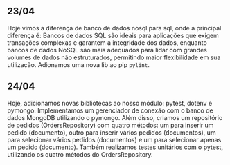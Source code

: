 ## 23/04

Hoje vimos a diferença de banco de dados nosql para sql, onde a principal diferença é: Bancos de dados SQL são ideais para aplicações que exigem transações complexas e garantem a integridade dos dados, enquanto bancos de dados NoSQL são mais adequados para lidar com grandes volumes de dados não estruturados, permitindo maior flexibilidade em sua utilização. Adionamos uma nova lib ao pip `pylint`.


## 24/04

Hoje, adicionamos novas bibliotecas ao nosso módulo: pytest, dotenv e pymongo. Implementamos um gerenciador de conexão com o banco de dados MongoDB utilizando o pymongo. Além disso, criamos um repositório de pedidos (OrdersRepository) com quatro métodos: um para inserir um pedido (documento), outro para inserir vários pedidos (documentos), um para selecionar vários pedidos (documentos) e um para selecionar apenas um pedido (documento). Também realizamos testes unitários com o pytest, utilizando os quatro métodos do OrdersRepository.